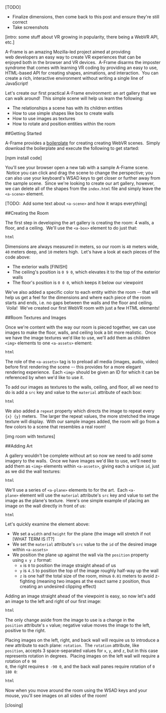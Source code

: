 [TODO]
<ul>
 	<li>Finalize dimensions, then come back to this post and ensure they're still correct</li>
 	<li>Take screenshots</li>
</ul>

[intro: some stuff about VR growing in popularity, there being a WebVR API, etc.]

A-Frame is an amazing Mozilla-led project aimed at providing web developers an easy way to create VR experiences that can be enjoyed both in the browser and VR devices.  A-Frame disarms the imposter syndrome that comes with learning VR coding by providing an easy to use, HTML-based API for creating shapes, animations, and interaction.  You can create a rich, interactive environment without writing a single line of JavaScript!

Let's create our first practical A-Frame environment: an art gallery that we can walk around!  This simple scene will help us learn the following:
<ul>
 	<li>The relationships a scene has with its children entities</li>
 	<li>How to use simple shapes like box to create walls</li>
 	<li>How to use images as textures</li>
 	<li>How to rotate and position entities within the room</li>
</ul>


##Getting Started

A-Frame provides a <a href="https://github.com/aframevr/aframe-boilerplate">boilerplate</a> for creating creating WebVR scenes.  Simply download the boilerplate and execute the following to get started:

[npm install code]

You'll see your browser open a new tab with a sample A-Frame scene.  Notice you can click and drag the scene to change the perspective; you can also use your keyboard's WSAD keys to get closer or further away from the sample scene.  Since we're looking to create our art gallery, however, we can delete all of the shapes from the <code>index.html</code> file and simply leave the <code>&lt;a-scene&gt;</code> element.

[TODO:  Add some text about <code>&lt;a-scene&gt;</code> and how it wraps everything]



##Creating the Room

The first step in developing the art gallery is creating the room: 4 walls, a floor, and a ceiling.  We'll use the <code>&lt;a-box&gt;</code> element to do just that:

```html
html
```

Dimensions are always measured in meters, so our room is <code>40</code> meters wide, <code>40</code> meters deep, and <code>10</code> meters high.  Let's have a look at each pieces of the code above:
<ul>
 	<li>The exterior walls [FINISH]</li>
 	<li>The ceiling's position is <code>0 9 0</code>, which elevates it to the top of the exterior walls</li>
 	<li>The floor's position is <code>0 0 0</code>, which keeps it below our viewpoint</li>
</ul>
We've also added a specific color to each entity within the room -- that will help us get a feel for the dimensions and where each piece of the room starts and ends, i.e. no gaps between the walls and the floor and ceiling.  Voila!  We've created our first WebVR room with just a few HTML elements!



##Room Textures and Images

Once we're content with the way our room is pieced together, we can use images to make the floor, walls, and ceiling look a bit more realistic.  Once we have the image textures we'd like to use, we'll add them as children <code>&lt;img&gt;</code> elements to one <code>&lt;a-assets&gt;</code> element:

```html
html
```

The role of the <code>&lt;a-assets&gt;</code> tag is to preload all media (images, audio, video) before first rendering the scene -- this provides for a more elegant rendering experience.  Each <code>&lt;img&gt;</code> should be given an ID for which it can be referenced by when we'd like to use it.

To add our images as textures to the walls, ceiling, and floor, all we need to do is add a <code>src</code> key and value to the <code>material</code> attribute of each box:

```html
html
```

We also added a <code>repeat</code> property which directs the image to repeat every <code>{x} {y}</code> meters.  The larger the repeat values, the more stretched the image texture will display.  With our sample images added, the room will go from a few colors to a scene that resembles a real room!

[img room with textures]



##Adding Art

A gallery wouldn't be complete without art so now we need to add some imagery to the walls.  Once we have images we'd like to use, we'll need to add them as <code>&lt;img&gt;</code> elements within <code>&lt;a-assets&gt;</code>, giving each a unique <code>id</code>, just as we did the wall textures:

```html
html
```

We'll use a series of <code>&lt;a-plane&gt;</code> elements to for the art.  Each <code>&lt;a-plane&gt;</code> element will use the <code>material</code> attribute's <code>src</code> key and value to set the image as the plane's texture.  Here's one simple example of placing an image on the wall directly in front of us:

```html
html
```

Let's quickly examine the element above:
<ul>
 	<li>We set a <code>width</code> and <code>height</code> for the plane (the image will stretch if not [WHAT TERM IS IT?]</li>
 	<li>We set the <code>material</code> attribute's <code>src</code> value to the <code>id</code> of the desired image within <code>&lt;a-assets&gt;</code></li>
 	<li>We position the plane up against the wall via the <code>position</code> property using <code>x y z</code> format:
<ul>
 	<li><code>x</code> is <code>0</code> to position the image straight ahead of us</li>
 	<li><code>y</code> is <code>4.5</code> to position the top of the image roughly half-way up the wall</li>
 	<li><code>z</code> is one half the total size of the room, minus <code>0.01</code> meters to avoid z-fighting (meaning two images at the exact same z position, thus creating an undesired clipping effect)</li>
</ul>
</li>
</ul>
Adding an image straight ahead of the viewpoint is easy, so now let's add an image to the left and right of our first image:

```html
html
```

The only change aside from the image to use is a change in the <code>position</code> attribute's <code>x</code> value; negative value moves the image to the left, positive to the right.

Placing images on the left, right, and back wall will require us to introduce a new attribute to each plane: <code>rotation</code>.  The <code>rotation</code> attribute, like <code>position</code>, accepts 3 space-separated values for <code>x</code>, <code>y</code>, and <code>z</code>, but in this case represents rotation in degrees.  Placing images on the left wall will require a rotation of <code>0 90 0</code>, the right requires <code>0 -90 0</code>, and the back wall panes require rotation of <code>0 180 0</code>:

```html
html
```

Now when you move around the room using the WSAD keys and your mouse, you'll see images on all sides of the room!

[closing]
